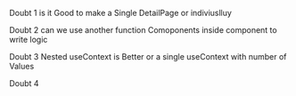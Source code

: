 Doubt 1
is it Good to make a Single DetailPage or indiviuslluy

Doubt 2
can we use another function Comoponents inside component to write logic

Doubt 3
Nested useContext is Better or a single useContext with number of Values

Doubt 4
